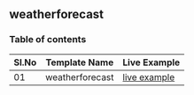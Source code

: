  ## weatherforecast
 

### Table of contents



|Sl.No| Template Name  | Live Example |
|-----|----------------|--------------|
|  01  | weatherforecast                                                  |[live example]( https://maryamasalian.github.io/weatherforecast/)|	
